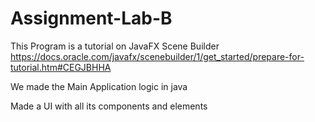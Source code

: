 # Assignment-Lab-B

This Program is a tutorial on JavaFX Scene Builder
https://docs.oracle.com/javafx/scenebuilder/1/get_started/prepare-for-tutorial.htm#CEGJBHHA

We made the Main Application logic in java


Made a UI with all its components and elements
